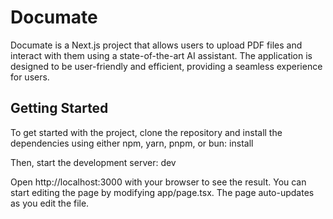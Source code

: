 # Documate

Documate is a Next.js project that allows users to upload PDF files and interact with them using a state-of-the-art AI assistant. The application is designed to be user-friendly and efficient, providing a seamless experience for users.

## Getting Started

To get started with the project, clone the repository and install the dependencies using either npm, yarn, pnpm, or bun:
install

Then, start the development server:
dev

Open http://localhost:3000 with your browser to see the result. You can start editing the page by modifying app/page.tsx. The page auto-updates as you edit the file.
